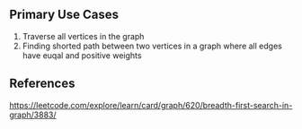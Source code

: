 
## Primary Use Cases

1. Traverse all vertices in the graph
2. Finding shorted path between two vertices in a graph where all edges have euqal and positive weights

   
## References

https://leetcode.com/explore/learn/card/graph/620/breadth-first-search-in-graph/3883/
